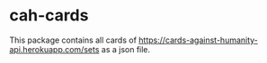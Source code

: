# cah-cards
This package contains all cards of https://cards-against-humanity-api.herokuapp.com/sets as a json file.
